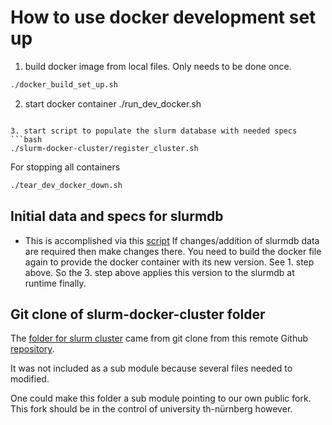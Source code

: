 # How to use docker development set up

1. build docker image from local files. Only needs to be done once.
```bash
./docker_build_set_up.sh
```

2. start docker container 
./run_dev_docker.sh
```

3. start script to populate the slurm database with needed specs
```bash
./slurm-docker-cluster/register_cluster.sh
```

For stopping all containers 
```bash
./tear_dev_docker_down.sh
```

## Initial data and specs for slurmdb

- This is accomplished via this [script](./slurm-docker-cluster/add_slurm_data.sh)
  If changes/addition of slurmdb data are required then make changes there.
  You need to build the docker file again to provide the docker container with its new version.
  See 1. step above. So the 3. step above applies this version to the slurmdb at runtime finally.
  

## Git clone of slurm-docker-cluster folder
The [folder for slurm cluster](./slurm-docker-cluster) came from git clone 
from this remote Github [repository](https://github.com/giovtorres/slurm-docker-cluster). 

It was not included as a sub module because several files needed to modified.

One could make this folder  a sub module pointing to our own public fork. This fork should be in the control
of university th-nürnberg however.
